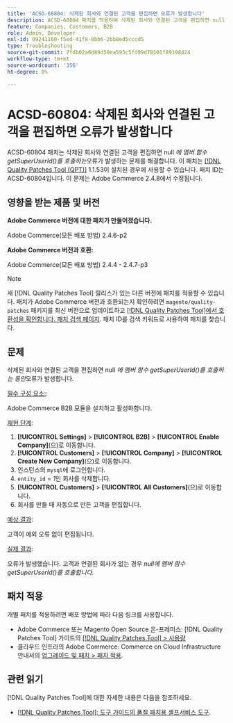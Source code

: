```yaml
---
title: 'ACSD-60804: 삭제된 회사와 연결된 고객을 편집하면 오류가 발생합니다'
description: ACSD-60804 패치를 적용하여 삭제된 회사와 연결된 고객을 편집하면 null*에서 멤버 함수 getSuperUserId()를 호출하는 *오류가 발생하는 Adobe Commerce 문제를 해결합니다.
feature: Companies, Customers, B2B
role: Admin, Developer
exl-id: 09241160-f5ed-41f8-8bb6-2bb8ed5cccd5
type: Troubleshooting
source-git-commit: 7fdb02a6d89d50ea593c5fd99d78101f89198424
workflow-type: tm+mt
source-wordcount: '356'
ht-degree: 0%

---
```


# ACSD-60804: 삭제된 회사와 연결된 고객을 편집하면 오류가 발생합니다

ACSD-60804 패치는 삭제된 회사와 연결된 고객을 편집하면 null *에 멤버 함수 getSuperUserId()를 호출하는*&#x200B;오류가 발생하는 문제를 해결합니다. 이 패치는 [[!DNL Quality Patches Tool (QPT)]](/help/tools/quality-patches-tool/quality-patches-tool-to-self-serve-quality-patches.md) 1.1.53이 설치된 경우에 사용할 수 있습니다. 패치 ID는 ACSD-60804입니다. 이 문제는 Adobe Commerce 2.4.8에서 수정됩니다.

## 영향을 받는 제품 및 버전

**Adobe Commerce 버전에 대한 패치가 만들어졌습니다.**

Adobe Commerce(모든 배포 방법) 2.4.6-p2

**Adobe Commerce 버전과 호환:**

Adobe Commerce(모든 배포 방법) 2.4.4 - 2.4.7-p3

>[!NOTE]
>
>새 [!DNL Quality Patches Tool] 릴리스가 있는 다른 버전에 패치를 적용할 수 있습니다. 패치가 Adobe Commerce 버전과 호환되는지 확인하려면 `magento/quality-patches` 패키지를 최신 버전으로 업데이트하고 [[!DNL Quality Patches Tool]에서 호환성을 확인합니다. 패치 검색 페이지](https://experienceleague.adobe.com/tools/commerce-quality-patches/index.html?lang=ko). 패치 ID를 검색 키워드로 사용하여 패치를 찾습니다.

## 문제

삭제된 회사와 연결된 고객을 편집하면 null *에 멤버 함수 getSuperUserId()를 호출하는 동안*&#x200B;오류가 발생합니다.

<u>필수 구성 요소:</u>:

Adobe Commerce B2B 모듈을 설치하고 활성화합니다.

<u>재현 단계</u>:

1. **[!UICONTROL Settings]** > **[!UICONTROL B2B]** > **[!UICONTROL Enable Company]**(으)로 이동합니다.
1. **[!UICONTROL Customers]** > **[!UICONTROL Company]** > **[!UICONTROL Create New Company]**(으)로 이동합니다.
1. 인스턴스의 `mysql`에 로그인합니다.
1. `entity_id` = *1*&#x200B;인 회사를 삭제합니다.
1. **[!UICONTROL Customers]** > **[!UICONTROL All Customers]**(으)로 이동합니다.
1. 회사를 만들 때 자동으로 만든 고객을 편집합니다.

<u>예상 결과</u>:

고객이 예외 오류 없이 편집됩니다.

<u>실제 결과</u>:

오류가 발생했습니다. 고객과 연결된 회사가 없는 경우 *null에 멤버 함수 getSuperUserId()를 호출합니다*.

## 패치 적용

개별 패치를 적용하려면 배포 방법에 따라 다음 링크를 사용합니다.

* Adobe Commerce 또는 Magento Open Source 온-프레미스: [!DNL Quality Patches Tool] 가이드의 [[!DNL Quality Patches Tool] > 사용량](/help/tools/quality-patches-tool/usage.md)
* 클라우드 인프라의 Adobe Commerce: Commerce on Cloud Infrastructure 안내서의 [업그레이드 및 패치 > 패치 적용](https://experienceleague.adobe.com/docs/commerce-cloud-service/user-guide/develop/upgrade/apply-patches.html?lang=ko).

## 관련 읽기

[!DNL Quality Patches Tool]에 대한 자세한 내용은 다음을 참조하세요.

* [[!DNL Quality Patches Tool]: 도구 가이드의 품질 패치용 셀프서비스 도구](/help/tools/quality-patches-tool/quality-patches-tool-to-self-serve-quality-patches.md).

